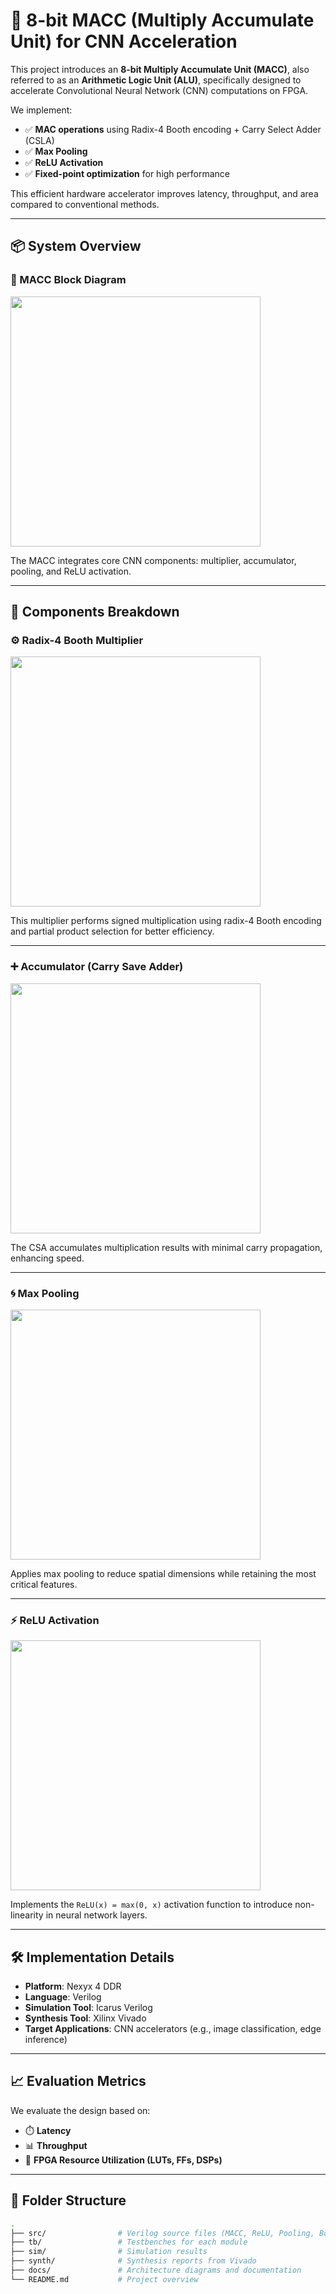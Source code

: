 # 🧠 8-bit MACC (Multiply Accumulate Unit) for CNN Acceleration

This project introduces an **8-bit Multiply Accumulate Unit (MACC)**, also referred to as an **Arithmetic Logic Unit (ALU)**, specifically designed to accelerate Convolutional Neural Network (CNN) computations on FPGA.

We implement:

- ✅ **MAC operations** using Radix-4 Booth encoding + Carry Select Adder (CSLA)
- ✅ **Max Pooling**
- ✅ **ReLU Activation**
- ✅ **Fixed-point optimization** for high performance

This efficient hardware accelerator improves latency, throughput, and area compared to conventional methods.

---

## 📦 System Overview

### 🔲 MACC Block Diagram
<img src="https://github.com/user-attachments/assets/6bcb5104-967c-4ac6-a5f7-6182522297f8" width="400"/>

The MACC integrates core CNN components: multiplier, accumulator, pooling, and ReLU activation.

---

## 🔧 Components Breakdown

### ⚙️ Radix-4 Booth Multiplier  
<img src="https://github.com/user-attachments/assets/721b3024-1db1-40d5-88a1-f14f4e2211b5" width="400"/>

This multiplier performs signed multiplication using radix-4 Booth encoding and partial product selection for better efficiency.

---

### ➕ Accumulator (Carry Save Adder)  
<img src="https://github.com/user-attachments/assets/386036ce-0d8b-4b48-9690-d0a58187b7e7" width="400"/>

The CSA accumulates multiplication results with minimal carry propagation, enhancing speed.

---

### 🌀 Max Pooling  
<img src="https://github.com/user-attachments/assets/42bf616e-790f-4864-9267-936924b77bb7" width="400"/>

Applies max pooling to reduce spatial dimensions while retaining the most critical features.

---

### ⚡ ReLU Activation  
<img src="https://github.com/user-attachments/assets/4271d2c5-de44-4e52-8cdc-140e25f3327b" width="400"/>

Implements the `ReLU(x) = max(0, x)` activation function to introduce non-linearity in neural network layers.

---

## 🛠️ Implementation Details

- **Platform**: Nexyx 4 DDR 
- **Language**: Verilog   
- **Simulation Tool**: Icarus Verilog  
- **Synthesis Tool**: Xilinx Vivado  
- **Target Applications**: CNN accelerators (e.g., image classification, edge inference)

---

## 📈 Evaluation Metrics

We evaluate the design based on:

- ⏱️ **Latency**  
- 📊 **Throughput**  
- 💾 **FPGA Resource Utilization (LUTs, FFs, DSPs)**

---

## 📂 Folder Structure

```bash
.
├── src/                # Verilog source files (MACC, ReLU, Pooling, Booth, etc.)
├── tb/                 # Testbenches for each module
├── sim/                # Simulation results
├── synth/              # Synthesis reports from Vivado
├── docs/               # Architecture diagrams and documentation
└── README.md           # Project overview
